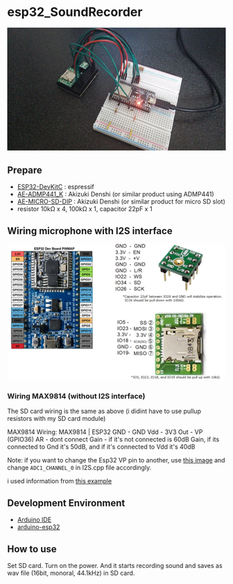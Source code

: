 # esp32_SoundRecorder
![board](doc/DSC_0074.JPG)

## Prepare
- [ESP32-DevKitC](https://www.espressif.com/en/products/hardware/esp32-devkitc/overview)  : espressif
- [AE-ADMP441_K](http://akizukidenshi.com/catalog/g/gK-06864/) : Akizuki Denshi (or similar product using ADMP441)
- [AE-MICRO-SD-DIP](http://akizukidenshi.com/catalog/g/gK-05488/) : Akizuki Denshi (or similar product for micro SD slot)
- resistor 10kΩ x 4, 100kΩ x 1, capacitor 22pF x 1

## Wiring microphone with I2S interface
![wiring1](doc/wiring.png)

### Wiring MAX9814 (without I2S interface)

The SD card wiring is the same as above (i didint have to use pullup resistors with my SD card module)

MAX9814 Wiring:
MAX9814 |   ESP32
GND - GND
Vdd - 3V3
Out - VP (GPIO36)
AR - dont connect
Gain - if it's not connected is 60dB Gain, if its connected to Gnd it's 50dB, and if it's connected to Vdd it's 40dB

Note: if you want to change the Esp32 VP pin to another, use [this image](https://lastminuteengineers.com/wp-content/uploads/arduino/ESP32-Development-Board-Pinout.png) and change `ADC1_CHANNEL_0` in I2S.cpp file accordingly.

i used information from [this example](https://github.com/espressif/esp-idf/blob/master/examples/peripherals/i2s_adc_dac/main/app_main.c)

## Development Environment
- [Arduino IDE](https://www.arduino.cc/en/main/software)
- [arduino-esp32](https://github.com/espressif/arduino-esp32)

## How to use
Set SD card. Turn on the power. And it starts recording sound and saves as wav file (16bit, monoral, 44.1kHz) in SD card.
